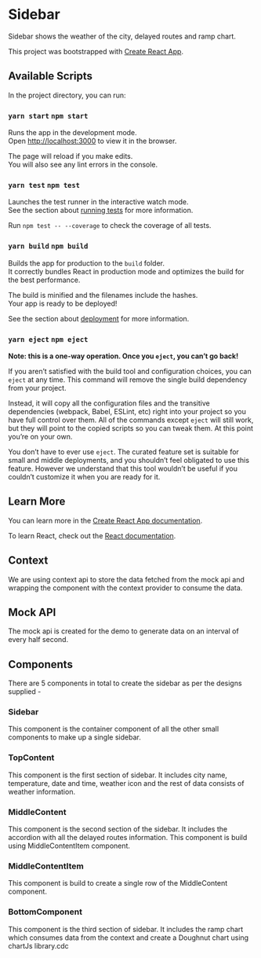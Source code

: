 # Sidebar

Sidebar shows the weather of the city, delayed routes and ramp chart.

This project was bootstrapped with [Create React App](https://github.com/facebook/create-react-app).

## Available Scripts

In the project directory, you can run:

### `yarn start` `npm start`

Runs the app in the development mode.\
Open [http://localhost:3000](http://localhost:3000) to view it in the browser.

The page will reload if you make edits.\
You will also see any lint errors in the console.

### `yarn test` `npm test`

Launches the test runner in the interactive watch mode.\
See the section about [running tests](https://facebook.github.io/create-react-app/docs/running-tests) for more information.

Run `npm test -- --coverage` to check the coverage of all tests.

### `yarn build` `npm build`

Builds the app for production to the `build` folder.\
It correctly bundles React in production mode and optimizes the build for the best performance.

The build is minified and the filenames include the hashes.\
Your app is ready to be deployed!

See the section about [deployment](https://facebook.github.io/create-react-app/docs/deployment) for more information.

### `yarn eject` `npm eject`

**Note: this is a one-way operation. Once you `eject`, you can’t go back!**

If you aren’t satisfied with the build tool and configuration choices, you can `eject` at any time. This command will remove the single build dependency from your project.

Instead, it will copy all the configuration files and the transitive dependencies (webpack, Babel, ESLint, etc) right into your project so you have full control over them. All of the commands except `eject` will still work, but they will point to the copied scripts so you can tweak them. At this point you’re on your own.

You don’t have to ever use `eject`. The curated feature set is suitable for small and middle deployments, and you shouldn’t feel obligated to use this feature. However we understand that this tool wouldn’t be useful if you couldn’t customize it when you are ready for it.

## Learn More

You can learn more in the [Create React App documentation](https://facebook.github.io/create-react-app/docs/getting-started).

To learn React, check out the [React documentation](https://reactjs.org/).

## Context

We are using context api to store the data fetched from the mock api and wrapping the component with the context provider to consume the data.

## Mock API

The mock api is created for the demo to generate data on an interval of every half second.

## Components

There are 5 components in total to create the sidebar as per the designs supplied -

### Sidebar

This component is the container component of all the other small components to make up a single sidebar.

### TopContent

This component is the first section of sidebar. It includes city name, temperature, date and time, weather icon and the rest of data consists of weather information.

### MiddleContent

This component is the second section of the sidebar. It includes the accordion with all the delayed routes information. This component is build using MiddleContentItem component.

### MiddleContentItem

This component is build to create a single row of the MiddleContent component.

### BottomComponent

This component is the third section of sidebar. It includes the ramp chart which consumes data from the context and create a Doughnut chart using chartJs library.cdc
